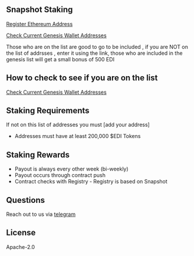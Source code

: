 ## Snapshot Staking

[Register Ethereum Address](https://forms.gle/oNA9yhFuZoydFEVB6)

[Check Current Genesis Wallet Addresses](https://docs.google.com/spreadsheets/d/1EY5y3MNUS70a4ttMb6Gqm_Wyz30HwVJEAgZccm4ITpQ/edit?usp=sharing)

Those who are on the list are good to go to be included , if you are NOT on the list of addrsses , enter it using the link, those who are included in the genesis list will get a small bonus of 500 EDI

## How to check to see if you are on the list

[Check Current Genesis Wallet Addresses](https://docs.google.com/spreadsheets/d/1EY5y3MNUS70a4ttMb6Gqm_Wyz30HwVJEAgZccm4ITpQ/edit?usp=sharing)

## Staking Requirements

If not on this list of addresses you must [add your address]

- Addresses must have at least 200,000 \$EDI Tokens

## Staking Rewards

- Payout is always every other week (bi-weekly)
- Payout occurs through contract push
- Contract checks with Registry - Registry is based on Snapshot

## Questions

Reach out to us via [telegram](https://t.me/freighttrust)

## License

Apache-2.0
